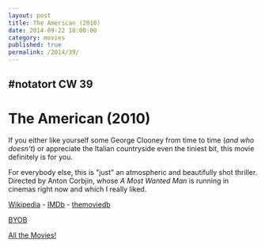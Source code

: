 ```yaml
---
layout: post
title: The American (2010)
date: 2014-09-22 18:00:00
category: movies
published: true
permalink: /2014/39/
---
```


## \#notatort CW 39

# The American \(2010\)

If you either like yourself some George Clooney from time to time (*and who doesn't*) or appreciate the Italian countryside even the tiniest bit, this movie definitely is for you.

For everybody else, this is "just" an atmospheric and beautifully shot thriller. 
Directed by Anton Corbjin, whose *A Most Wanted Man* is running in cinemas right now and which I really liked.

<a href="http://en.wikipedia.org/wiki/The_American_(2010_film)">Wikipedia</a> - [IMDb](http://www.imdb.com/title/tt1440728/?ref_=fn_al_tt_1) - [themoviedb](https://www.themoviedb.org/movie/27579-the-american)

<a href="http://en.wikipedia.org/wiki/BYOB_(beverage)">BYOB</a>

[All the Movies!](http://notatort.com/allthemovies/)

<!--include jquery & backstretch-->

<script type="text/javascript" src="https://ajax.googleapis.com/ajax/libs/jquery/1.7.2/jquery.min.js"></script>

<script type="text/javascript" src="http://notatort.com/jquery.backstretch.min.js"></script>

<script type="text/javascript">

$(function(){

     $(window).resize(function(){
     
         if($(this).width() >= 767){
         
             $.backstretch("http://notatort.com/bg1439.jpg", {speed: 150});
             
         }
         
      })
      
      .resize();//trigger resize on page load
      
});

</script>